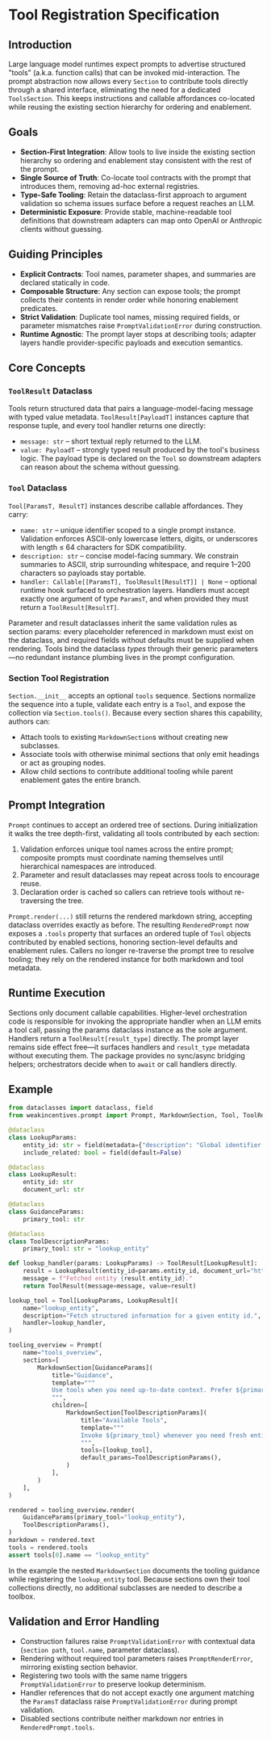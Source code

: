 # Tool Registration Specification

## Introduction

Large language model runtimes expect prompts to advertise structured "tools" (a.k.a. function calls) that can be invoked
mid-interaction. The prompt abstraction now allows every `Section` to contribute tools directly through a shared
interface, eliminating the need for a dedicated `ToolsSection`. This keeps instructions and callable affordances
co-located while reusing the existing section hierarchy for ordering and enablement.

## Goals

- **Section-First Integration**: Allow tools to live inside the existing section hierarchy so ordering and enablement stay
  consistent with the rest of the prompt.
- **Single Source of Truth**: Co-locate tool contracts with the prompt that introduces them, removing ad-hoc external
  registries.
- **Type-Safe Tooling**: Retain the dataclass-first approach to argument validation so schema issues surface before a
  request reaches an LLM.
- **Deterministic Exposure**: Provide stable, machine-readable tool definitions that downstream adapters can map onto
  OpenAI or Anthropic clients without guessing.

## Guiding Principles

- **Explicit Contracts**: Tool names, parameter shapes, and summaries are declared statically in code.
- **Composable Structure**: Any section can expose tools; the prompt collects their contents in render order while
  honoring enablement predicates.
- **Strict Validation**: Duplicate tool names, missing required fields, or parameter mismatches raise
  `PromptValidationError` during construction.
- **Runtime Agnostic**: The prompt layer stops at describing tools; adapter layers handle provider-specific payloads and
  execution semantics.

## Core Concepts

### `ToolResult` Dataclass

Tools return structured data that pairs a language-model-facing message with typed value metadata. `ToolResult[PayloadT]`
instances capture that response tuple, and every tool handler returns one directly:

- `message: str` – short textual reply returned to the LLM.
- `value: PayloadT` – strongly typed result produced by the tool's business logic. The payload type is declared on the
  `Tool` so downstream adapters can reason about the schema without guessing.

### `Tool` Dataclass

`Tool[ParamsT, ResultT]` instances describe callable affordances. They carry:

- `name: str` – unique identifier scoped to a single prompt instance. Validation enforces ASCII-only lowercase letters,
  digits, or underscores with length ≤ 64 characters for SDK compatibility.
- `description: str` – concise model-facing summary. We constrain summaries to ASCII, strip surrounding whitespace, and
  require 1–200 characters so payloads stay portable.
- `handler: Callable[[ParamsT], ToolResult[ResultT]] | None` – optional runtime hook surfaced to orchestration layers.
  Handlers must accept exactly one argument of type `ParamsT`, and when provided they must return a `ToolResult[ResultT]`.

Parameter and result dataclasses inherit the same validation rules as section params: every placeholder referenced in
markdown must exist on the dataclass, and required fields without defaults must be supplied when rendering. Tools bind the
dataclass *types* through their generic parameters—no redundant instance plumbing lives in the prompt configuration.

### Section Tool Registration

`Section.__init__` accepts an optional `tools` sequence. Sections normalize the sequence into a tuple, validate each entry
is a `Tool`, and expose the collection via `Section.tools()`. Because every section shares this capability, authors can:

- Attach tools to existing `MarkdownSection`s without creating new subclasses.
- Associate tools with otherwise minimal sections that only emit headings or act as grouping nodes.
- Allow child sections to contribute additional tooling while parent enablement gates the entire branch.

## Prompt Integration

`Prompt` continues to accept an ordered tree of sections. During initialization it walks the tree depth-first, validating
all tools contributed by each section:

1. Validation enforces unique tool names across the entire prompt; composite prompts must coordinate naming themselves
   until hierarchical namespaces are introduced.
1. Parameter and result dataclasses may repeat across tools to encourage reuse.
1. Declaration order is cached so callers can retrieve tools without re-traversing the tree.

`Prompt.render(...)` still returns the rendered markdown string, accepting dataclass overrides exactly as before. The
resulting `RenderedPrompt` now exposes a `.tools` property that surfaces an ordered tuple of `Tool` objects contributed by
enabled sections, honoring section-level defaults and enablement rules. Callers no longer re-traverse the prompt tree to
resolve tooling; they rely on the rendered instance for both markdown and tool metadata.

## Runtime Execution

Sections only document callable capabilities. Higher-level orchestration code is responsible for invoking the appropriate
handler when an LLM emits a tool call, passing the params dataclass instance as the sole argument. Handlers return a
`ToolResult[result_type]` directly. The prompt layer remains side effect free—it surfaces handlers and `result_type`
metadata without executing them. The package provides no sync/async bridging helpers; orchestrators decide when to `await`
or call handlers directly.

## Example

```python
from dataclasses import dataclass, field
from weakincentives.prompt import Prompt, MarkdownSection, Tool, ToolResult

@dataclass
class LookupParams:
    entity_id: str = field(metadata={"description": "Global identifier to fetch"})
    include_related: bool = field(default=False)

@dataclass
class LookupResult:
    entity_id: str
    document_url: str

@dataclass
class GuidanceParams:
    primary_tool: str

@dataclass
class ToolDescriptionParams:
    primary_tool: str = "lookup_entity"

def lookup_handler(params: LookupParams) -> ToolResult[LookupResult]:
    result = LookupResult(entity_id=params.entity_id, document_url="https://example.com")
    message = f"Fetched entity {result.entity_id}."
    return ToolResult(message=message, value=result)

lookup_tool = Tool[LookupParams, LookupResult](
    name="lookup_entity",
    description="Fetch structured information for a given entity id.",
    handler=lookup_handler,
)

tooling_overview = Prompt(
    name="tools_overview",
    sections=[
        MarkdownSection[GuidanceParams](
            title="Guidance",
            template="""
            Use tools when you need up-to-date context. Prefer ${primary_tool} for critical lookups.
            """,
            children=[
                MarkdownSection[ToolDescriptionParams](
                    title="Available Tools",
                    template="""
                    Invoke ${primary_tool} whenever you need fresh entity context.
                    """,
                    tools=[lookup_tool],
                    default_params=ToolDescriptionParams(),
                )
            ],
        )
    ],
)

rendered = tooling_overview.render(
    GuidanceParams(primary_tool="lookup_entity"),
    ToolDescriptionParams(),
)
markdown = rendered.text
tools = rendered.tools
assert tools[0].name == "lookup_entity"
```

In the example the nested `MarkdownSection` documents the tooling guidance while registering the `lookup_entity` tool. Because
sections own their tool collections directly, no additional subclasses are needed to describe a toolbox.

## Validation and Error Handling

- Construction failures raise `PromptValidationError` with contextual data (`section path`, `tool.name`, parameter
  dataclass).
- Rendering without required tool parameters raises `PromptRenderError`, mirroring existing section behavior.
- Registering two tools with the same name triggers `PromptValidationError` to preserve lookup determinism.
- Handler references that do not accept exactly one argument matching the `ParamsT` dataclass raise
  `PromptValidationError` during prompt validation.
- Disabled sections contribute neither markdown nor entries in `RenderedPrompt.tools`.
